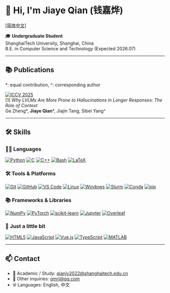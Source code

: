 # 👋 Hi, I'm Jiaye Qian (钱嘉烨)

[[简体中文]](zh-hans.md)
<!-- [[繁體中文]](zh-hant.md) -->

🎓 **Undergraduate Student**  
ShanghaiTech University, Shanghai, China  
B.E. in Computer Science and Technology (Expected 2026.07)

---

## 📚 Publications

\*: equal contribution, ^: corresponding author
<!-- 
[![NeurIPS 2025](https://img.shields.io/badge/NeurIPS%202025-blue)](#)  
[3] *Intervene-All-Paths: Unified Mitigation of LVLM Hallucinations across Alignment Formats*  
**Jiaye Qian**\*, Ge Zheng\*, Yuchen Zhu, Sibei Yang^

[![NeurIPS 2025](https://img.shields.io/badge/NeurIPS%202025-blue)](#)  
[2] *Discovering Compositional Hallucinations in LVLMs*  
Ge Zheng, Jiajin Tang, **Jiaye Qian**, Hanzhuo Huang, Cheng Shi, Sibei Yang^ -->

[![ICCV 2025](https://img.shields.io/badge/ICCV%202025-blue)](https://openaccess.thecvf.com/content/ICCV2025/html/Zheng_Why_LVLMs_Are_More_Prone_to_Hallucinations_in_Longer_Responses_ICCV_2025_paper.html)  
[1] *Why LVLMs Are More Prone to Hallucinations in Longer Responses: The Role of Context*  
Ge Zheng\*, **Jiaye Qian**\*, Jiajin Tang, Sibei Yang^

---

## 🛠️ Skills

### 👨‍💻 Languages
[![Python](https://img.shields.io/badge/Python-3776AB?style=for-the-badge&logo=python&logoColor=white)](https://www.python.org/)
[![C](https://img.shields.io/badge/C-A8B9CC?style=for-the-badge&logo=c&logoColor=white)](https://en.cppreference.com/w/c)
[![C++](https://img.shields.io/badge/C++-00599C?style=for-the-badge&logo=cplusplus&logoColor=white)](https://isocpp.org/)
[![Bash](https://img.shields.io/badge/Bash-4EAA25?style=for-the-badge&logo=gnu-bash&logoColor=white)](https://www.gnu.org/software/bash/)
[![LaTeX](https://img.shields.io/badge/LaTeX-008080?style=for-the-badge&logo=latex&logoColor=white)](https://www.latex-project.org/)

### 🛠️ Tools & Platforms
[![Git](https://img.shields.io/badge/Git-F05032?style=for-the-badge&logo=git&logoColor=white)](https://git-scm.com/)
[![GitHub](https://img.shields.io/badge/GitHub-181717?style=for-the-badge&logo=github&logoColor=white)](https://github.com/qmrj)
[![VS Code](https://img.shields.io/badge/VS%20Code-007ACC?style=for-the-badge&logo=visual-studio-code&logoColor=white)](https://code.visualstudio.com/)
[![Linux](https://img.shields.io/badge/Linux-FCC624?style=for-the-badge&logo=linux&logoColor=black)](https://www.kernel.org/)
[![Windows](https://img.shields.io/badge/Windows-0078D6?style=for-the-badge&logo=windows&logoColor=white)](https://www.microsoft.com/windows)
[![Slurm](https://img.shields.io/badge/Slurm-2D4F8D?style=for-the-badge&logo=slurm&logoColor=white)](https://slurm.schedmd.com/)
[![Conda](https://img.shields.io/badge/Conda-44A833?style=for-the-badge&logo=anaconda&logoColor=white)](https://docs.conda.io/)
[![pip](https://img.shields.io/badge/pip-3776AB?style=for-the-badge&logo=python&logoColor=white)](https://pip.pypa.io/)

### 📚 Frameworks & Libraries
[![NumPy](https://img.shields.io/badge/NumPy-013243?style=for-the-badge&logo=numpy&logoColor=white)](https://numpy.org/)
[![PyTorch](https://img.shields.io/badge/PyTorch-EE4C2C?style=for-the-badge&logo=pytorch&logoColor=white)](https://pytorch.org/)
[![scikit-learn](https://img.shields.io/badge/scikit--learn-F7931E?style=for-the-badge&logo=scikit-learn&logoColor=white)](https://scikit-learn.org/)
[![Jupyter](https://img.shields.io/badge/Jupyter-F37626?style=for-the-badge&logo=jupyter&logoColor=white)](https://jupyter.org/)
[![Overleaf](https://img.shields.io/badge/Overleaf-00B0B9?style=for-the-badge&logo=overleaf&logoColor=white)](https://www.overleaf.com/)

### 🐣 Just a little bit
[![HTML5](https://img.shields.io/badge/HTML5-E34F26?style=for-the-badge&logo=html5&logoColor=white)](https://developer.mozilla.org/en-US/docs/Web/HTML)
[![JavaScript](https://img.shields.io/badge/JavaScript-F7DF1E?style=for-the-badge&logo=javascript&logoColor=black)](https://developer.mozilla.org/en-US/docs/Web/JavaScript)
[![Vue.js](https://img.shields.io/badge/Vue.js-4FC08D?style=for-the-badge&logo=vue.js&logoColor=white)](https://vuejs.org/)
[![TypeScript](https://img.shields.io/badge/TypeScript-3178C6?style=for-the-badge&logo=typescript&logoColor=white)](https://www.typescriptlang.org/)
[![MATLAB](https://img.shields.io/badge/MATLAB-0076A8?style=for-the-badge&logo=matlab&logoColor=white)](https://www.mathworks.com/products/matlab.html)

---

## 📫 Contact

- 📧 Academic / Study: [qianjy2022@shanghaitech.edu.cn](mailto:qianjy2022@shanghaitech.edu.cn)
- 📮 Other inquiries: [qmrj@qq.com](mailto:qmrj@qq.com)
- 🌐 Languages: English, 中文
